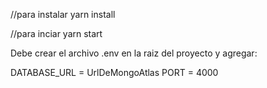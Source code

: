 //para instalar
yarn install 

//para inciar
yarn start

Debe crear el archivo .env en la raiz del proyecto y agregar:

DATABASE_URL = UrlDeMongoAtlas
PORT = 4000